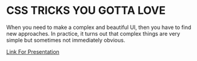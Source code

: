 # CSS TRICKS YOU GOTTA LOVE

When you need to make a complex and beautiful UI, then you have to find new approaches. In practice, it turns out that complex things are very simple but sometimes not immediately obvious.

[Link For Presentation](https://oleksandrpavlyshch.github.io/css_triks_you_gotta_love/)
